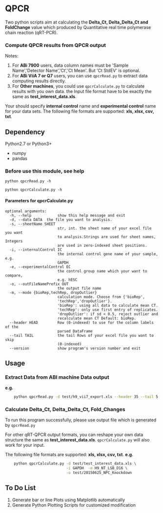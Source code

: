 # QPCR

Two python scripts aim at calculating the **Delta_Ct, Delta_Delta_Ct and FoldChange** value which
produced by Quantitative real time polymerase chain reaction (qRT-PCR).

### Compute QPCR results from QPCR output
Notes:

1. For **ABi 7900** users, data column names must be 'Sample Name','Detector Name','Ct','Ct Mean'. But 'Ct StdEV' is optional.
2. For **ABi ViiA 7 or Q7** users, you can use `qpcrRead.py` to extract data computing results directly.
3. For **Other machines**, you could use `qpcrCalculate.py` to calculate results with you own data. the Input file format have to be
exactly the same as **test_interest_data.xls**.

Your should specify **internal control** name and **experimental control** name for your  data sets.
The following file formats are supported: **xls, xlsx, csv, txt**.

## Dependency

Python2.7 or Python3+

* numpy
* pandas

### Before use this module, see help

    python qpcrRead.py -h

    python qpcrCalculate.py -h


#### Parameters for qpcrCalculate.py

    optional arguments:
      -h, --help            show this help message and exit
      -d, --data DATA  the file you want to analysis.
      -s, --sheetName SHEET
                            str, int. the sheet name of your excel file you want
                            to analysis.Strings are used for sheet names, Integers
                            are used in zero-indexed sheet positions.
      -i, --internalControl IC
                            the internal control gene name of your sample, e.g.
                            GAPDH
      -e, --experimentalControl EC
                            the control group name which your want to compare,
                            e.g. hESC
      -o, --outFileNamePrefix OUT
                            the output file name
      -m, --mode {bioRep,techRep, dropOutlier}
                            calculation mode. Choose from {'bioRep',
                            'techRep','dropOutlier'}.
                            'bioRep': using all data to calculate mean CT.
                            'techRep': only use first entry of replicates.
                            'dropOutlier': if sd < 0.5, reject outlier and
                            recalculate mean CT Default: bioRep.
      --header HEAD         Row (0-indexed) to use for the column labels of the
                            parsed DataFrame
      --tail TAIL           the tail Rows of your excel file you want to skip
                            (0-indexed)
      --version             show program's version number and exit


## Usage

### Extract Data from ABI machine  Data output

**e.g.**  

```bash
    python qpcrRead.py -d test/h9_vii7_export.xls --header 35 --tail 5  -o test/output
```

### Calculate Delta_Ct, Delta_Delta_Ct, Fold_Changes

To run this program successfully, please use output file which is generated by `qpcrRead.py`

For other qRT-QPCR output formats, you can reshape your own data structure the same as **test_interest_data.xls**. `qpcrCalculate.py` will also work for your input.

The following file formats are supported: **xls, xlsx, csv, txt**.
**e.g.**

```bash
    python qpcrCalculate.py -d test/test_interest_data.xls \
                            -i GAPDH  -e H9_NT_LSB_D16 \
                            -o test/20150625_NPC_Knockdown
```

## To Do List

1. Generate bar or line Plots using Matplotlib automatically
2. Generate Python Plotting Scripts for customized modification
